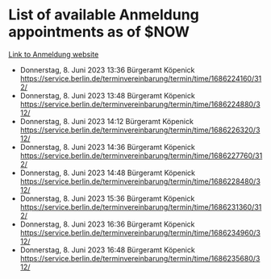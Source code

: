 # List of available Anmeldung appointments as of $NOW
[Link to Anmeldung website](https://service.berlin.de/terminvereinbarung/termin/tag.php?termin=1&anliegen[]=120686&dienstleisterlist=122210,122217,327316,122219,327312,122227,327314,122231,327346,122243,327348,122254,122252,329742,122260,329745,122262,329748,122271,327278,122273,327274,122277,327276,330436,122280,327294,122282,327290,122284,327292,122291,327270,122285,327266,122286,327264,122296,327268,150230,329760,122297,327286,122294,327284,122312,329763,122314,329775,122304,327330,122311,327334,122309,327332,317869,122281,327352,122279,329772,122283,122276,327324,122274,327326,122267,329766,122246,327318,122251,327320,122257,327322,122208,327298,122226,327300&herkunft=http%3A%2F%2Fservice.berlin.de%2Fdienstleistung%2F120686%2F)
- Donnerstag, 8. Juni 2023 13:36 Bürgeramt Köpenick https://service.berlin.de/terminvereinbarung/termin/time/1686224160/312/
- Donnerstag, 8. Juni 2023 13:48 Bürgeramt Köpenick https://service.berlin.de/terminvereinbarung/termin/time/1686224880/312/
- Donnerstag, 8. Juni 2023 14:12 Bürgeramt Köpenick https://service.berlin.de/terminvereinbarung/termin/time/1686226320/312/
- Donnerstag, 8. Juni 2023 14:36 Bürgeramt Köpenick https://service.berlin.de/terminvereinbarung/termin/time/1686227760/312/
- Donnerstag, 8. Juni 2023 14:48 Bürgeramt Köpenick https://service.berlin.de/terminvereinbarung/termin/time/1686228480/312/
- Donnerstag, 8. Juni 2023 15:36 Bürgeramt Köpenick https://service.berlin.de/terminvereinbarung/termin/time/1686231360/312/
- Donnerstag, 8. Juni 2023 16:36 Bürgeramt Köpenick https://service.berlin.de/terminvereinbarung/termin/time/1686234960/312/
- Donnerstag, 8. Juni 2023 16:48 Bürgeramt Köpenick https://service.berlin.de/terminvereinbarung/termin/time/1686235680/312/
